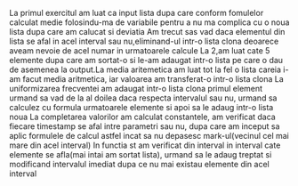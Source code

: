 La primul exercitul am luat ca input lista dupa care conform fomulelor calculat medie folosindu-ma de variabile pentru a nu ma complica cu o noua lista dupa care am calucat si deviatia
Am trecut sas vad daca elementul din lista se afal in acel interval sau nu,eliminand-ul intr-o lista clona deoarece aveam nevoie de acel numar in urmatoarele calcule
La 2,am luat cate 5 elemente dupa care am sortat-o si le-am adaugat intr-o lista pe care o dau de asemenea la output.La media aritemetica am luat tot la fel o lista careia i-am facut media aritmetica, iar valoarea am transferat-o intr-o lista clona
La uniformizarea frecventei am adaugat intr-o lista clona primul element urmand sa vad de la al doilea daca respecta intervalul sau nu, urmand sa calculez cu formula urmatoarele elemente si apoi sa le adaug intr-o lista noua
La completarea valorilor am calculat constantele, am verificat daca fiecare timestamp se afal intre parametri sau nu, dupa care am inceput sa aplic formulele de calcul astfel incat sa nu depasesc mark-ul(vecinul cel mai mare din acel interval)
In functia st am verificat din interval in interval cate elemente se afla(mai intai am sortat lista), urmand sa le adaug treptat si modificand intervalul imediat dupa ce nu mai existau elemente din acel interval
